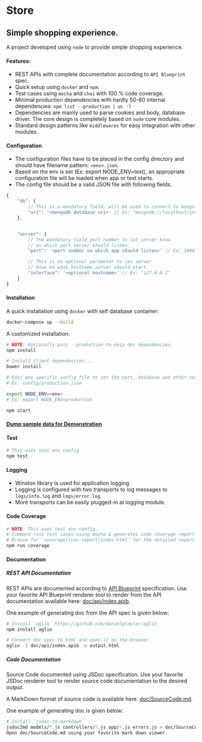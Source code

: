 Store
===

Simple shopping experience.
------

A project developed using `node` to provide simple shopping experience.

#### Features:
 * REST APIs with complete documentation according to `API Blueprint` spec.
 * Quick setup using `docker` and `npm`.
 * Test cases using `mocha` and `chai` with 100 % code coverage.
 * Minimal production dependencies with hardly 50-60 internal dependencies: `npm list --production | wc -l`
 * Dependencies are mainly used to parse cookies and body, database driver. The core design is completely based on `node` core modules.
 * Standard design patterns like `middlewares` for easy integration with other modules.

#### Configuration
 * The configuration files have to be placed in the config directory and should have filename pattern: `<env>.json`.
 * Based on the env is set (Ex: export NODE_ENV=test), an appropriate configuration file will be loaded when app or test starts.
 * The config file should be a valid JSON file with following fields.

```js
{
    "db": {
        // This is a mandatory field, will be used to connect to mongo db server.
        "uri": '<mongodb database uri>' // Ex: "mongodb://localhost/store"
    },


    "server": {
        // The mandatory field port number to let server know
        // on which port server should listen.
        "port": '<port number on which app should listen>' // Ex: 3000

        // This is an optional parameter to let server
        // know on what hostname server should start.
        "interface": '<optional hostname>' // Ex: "127.0.0.1"
    }
}
```


#### Installation

A quick installation using `docker` with self database container:

``` bash
docker-compose up --build
```

A customized installation:
```bash
# NOTE: Optionally pass --production to skip dev dependencies.
npm install

# Install client dependencies...
bower install

# Edit env specific config file to set the port, database and other settings.
# Ex: config/production.json

export NODE_ENV=<env>
# Ex: export NODE_ENV=production

npm start
```

#### [Dump sample data for Demonstration](https://github.com/royalpinto/store/tree/dev/demo)

#### Test
```bash
# This uses test env config.
npm test
```

#### Logging
 * Winston library is used for application logging.
 * Logging is configured with two transports to log messages to `logs/info.log` and `logs/error.log`.
 * More transports can be easily plugged-in at logging module.

#### Code Coverage

```bash
# NOTE: This uses test env config.
# Command runs test cases using mocha & generates code coverage report using istanbul.
# Browse for `coverage/lcov-report/index.html` for the detailed report upon completion.
npm run coverage
```


#### Documentation

##### REST API Documentation
REST APIs are documented according to [API Blueprint](https://apiblueprint.org/) specification. Use your favorite API Blueprint renderer tool to render from the API documentation available here: [doc/api/index.apib](https://github.com/royalpinto/store/blob/dev/doc/api/index.apib).

One example of generating doc from the API spec is given below:
```bash
# Install `aglio` https://github.com/danielgtaylor/aglio
npm install aglio

# Convert doc spec to html and open it on the browser.
aglio -i doc/api/index.apib -o output.html
```

##### Code Documentation
Source Code documented using JSDoc specification. Use your favorite JSDoc renderer tool to render source code documentation to the desired output.

A MarkDown format of source code is available here.
[doc/SourceCode.md](https://github.com/royalpinto/store/blob/dev/doc/SourceCode.md).

One example of generating doc is given below:
```bash
# Install `jsdoc-to-markdown`
jsdoc2md models/*.js controllers/*.js app/*.js errors.js > doc/SourceCode.md
Open doc/SourceCode.md using your favorite mark down viewer.
```
